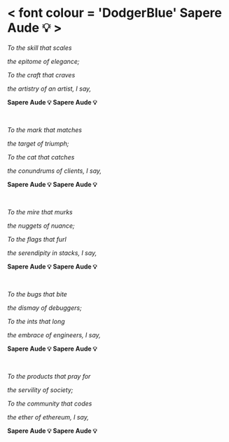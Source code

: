 # < font colour = 'DodgerBlue' Sapere Aude 💡 >

  *To the skill that scales*
  
  *the epitome of elegance;*
  
  *To the craft that craves*
  
  *the artistry of an artist, I say,*
  
  **Sapere Aude 💡 Sapere Aude 💡**
  
  <br>
  
  *To the mark that matches*
  
  *the target of triumph;*
  
  *To the cat that catches*
  
  *the conundrums of clients, I say,*
  
  **Sapere Aude 💡 Sapere Aude 💡**
  
  <br>
  
  *To the mire that murks*
  
  *the nuggets of nuance;*
  
  *To the flags that furl*
  
  *the serendipity in stacks, I say,*
  
  **Sapere Aude 💡 Sapere Aude 💡**
  
  <br>
  
  *To the bugs that bite*
  
  *the dismay of debuggers;*
  
  *To the ints that long*
  
  *the embrace of engineers, I say,*
  
  **Sapere Aude 💡 Sapere Aude 💡**
  
  <br>
  
  *To the products that pray for*
  
  *the servility of society;*
  
  *To the community that codes*
  
  *the ether of ethereum, I say,*
  
  **Sapere Aude 💡 Sapere Aude 💡**
  
  
  
  
